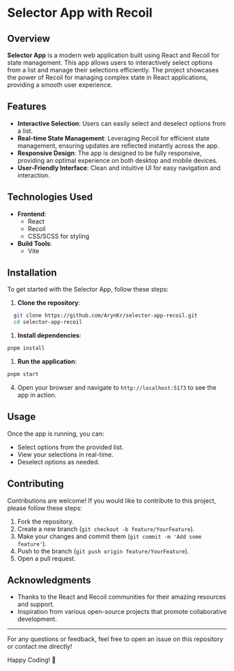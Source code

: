 # Selector App with Recoil

## Overview

**Selector App** is a modern web application built using React and Recoil for state management. This app allows users to interactively select options from a list and manage their selections efficiently. The project showcases the power of Recoil for managing complex state in React applications, providing a smooth user experience.

## Features

- **Interactive Selection**: Users can easily select and deselect options from a list.
- **Real-time State Management**: Leveraging Recoil for efficient state management, ensuring updates are reflected instantly across the app.
- **Responsive Design**: The app is designed to be fully responsive, providing an optimal experience on both desktop and mobile devices.
- **User-Friendly Interface**: Clean and intuitive UI for easy navigation and interaction.

## Technologies Used

- **Frontend**: 
  - React
  - Recoil
  - CSS/SCSS for styling
- **Build Tools**:
  - Vite

## Installation

To get started with the Selector App, follow these steps:

1. **Clone the repository**:

```sh
  git clone https://github.com/ArynKr/selector-app-recoil.git
  cd selector-app-recoil
```

1. **Install dependencies**:

```sh
pnpm install
```

1. **Run the application**:

```sh
pnpm start
```


4. Open your browser and navigate to `http://localhost:5173` to see the app in action.

## Usage

Once the app is running, you can:

- Select options from the provided list.
- View your selections in real-time.
- Deselect options as needed.

## Contributing

Contributions are welcome! If you would like to contribute to this project, please follow these steps:

1. Fork the repository.
2. Create a new branch (`git checkout -b feature/YourFeature`).
3. Make your changes and commit them (`git commit -m 'Add some feature'`).
4. Push to the branch (`git push origin feature/YourFeature`).
5. Open a pull request.

## Acknowledgments

- Thanks to the React and Recoil communities for their amazing resources and support.
- Inspiration from various open-source projects that promote collaborative development.

---

For any questions or feedback, feel free to open an issue on this repository or contact me directly!

Happy Coding! 🚀
